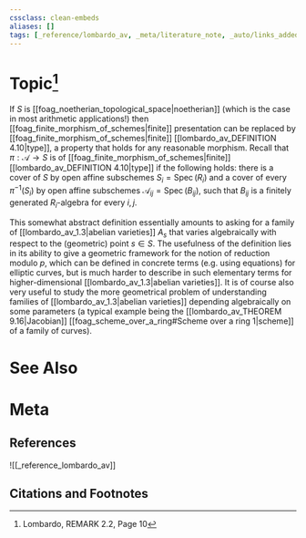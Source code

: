 ```yaml
---
cssclass: clean-embeds
aliases: []
tags: [_reference/lombardo_av, _meta/literature_note, _auto/links_added, _meta/TODO/change_title, _meta/remark]
---
```

# Topic[^1]
If $S$ is [[foag_noetherian_topological_space|noetherian]] (which is the case in most arithmetic applications!) then [[foag_finite_morphism_of_schemes|finite]] presentation can be replaced by [[foag_finite_morphism_of_schemes|finite]] [[lombardo_av_DEFINITION 4.10|type]], a property that holds for any reasonable morphism. Recall that $\pi: \mathcal{A} \rightarrow S$ is of [[foag_finite_morphism_of_schemes|finite]] [[lombardo_av_DEFINITION 4.10|type]] if the following holds: there is a cover of $S$ by open affine subschemes $S_{i}=\operatorname{Spec}\left(R_{i}\right)$ and a cover of every $\pi^{-1}\left(S_{i}\right)$ by open affine subschemes $\mathcal{A}_{i j}=\operatorname{Spec}\left(B_{i j}\right)$, such that $B_{i j}$ is a finitely generated $R_{i}$-algebra for every $i, j$.

This somewhat abstract definition essentially amounts to asking for a family of [[lombardo_av_1.3|abelian varieties]] $A_{s}$ that varies algebraically with respect to the (geometric) point $s \in S .$ The usefulness of the definition lies in its ability to give a geometric framework for the notion of reduction modulo $p$, which can be defined in concrete terms (e.g. using equations) for elliptic curves, but is much harder to describe in such elementary terms for higher-dimensional [[lombardo_av_1.3|abelian varieties]]. It is of course also very useful to study the more geometrical problem of understanding families of [[lombardo_av_1.3|abelian varieties]] depending algebraically on some parameters (a typical example being the [[lombardo_av_THEOREM 9.16|Jacobian]] [[foag_scheme_over_a_ring#Scheme over a ring 1|scheme]] of a family of curves).


# See Also

# Meta
## References
![[_reference_lombardo_av]]

## Citations and Footnotes
[^1]: Lombardo, REMARK 2.2, Page 10
